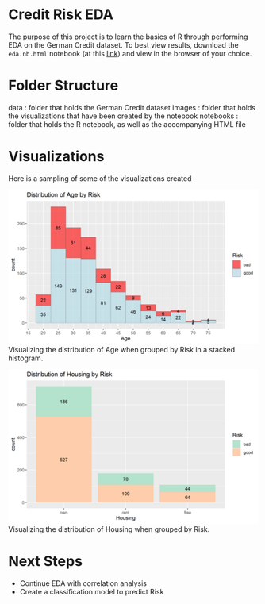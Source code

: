 # Credit Risk EDA
The purpose of this project is to learn the basics of R through performing EDA on the German Credit dataset. To best view results, download the `eda.nb.html` notebook (at this [link](https://github.com/rbkim1990/credit_risk_eda/blob/main/notebooks/eda.nb.html)) and view in the browser of your choice.

# Folder Structure
data : folder that holds the German Credit dataset
images : folder that holds the visualizations that have been created by the notebook
notebooks : folder that holds the R notebook, as well as the accompanying HTML file

# Visualizations
Here is a sampling of some of the visualizations created

![](./images/distribution_of_age_by_risk.png)
Visualizing the distribution of Age when grouped by Risk in a stacked histogram.

![](./images/distribution_of_housing_by_risk.png)
Visualizing the distribution of Housing when grouped by Risk.

# Next Steps
- Continue EDA with correlation analysis
- Create a classification model to predict Risk
